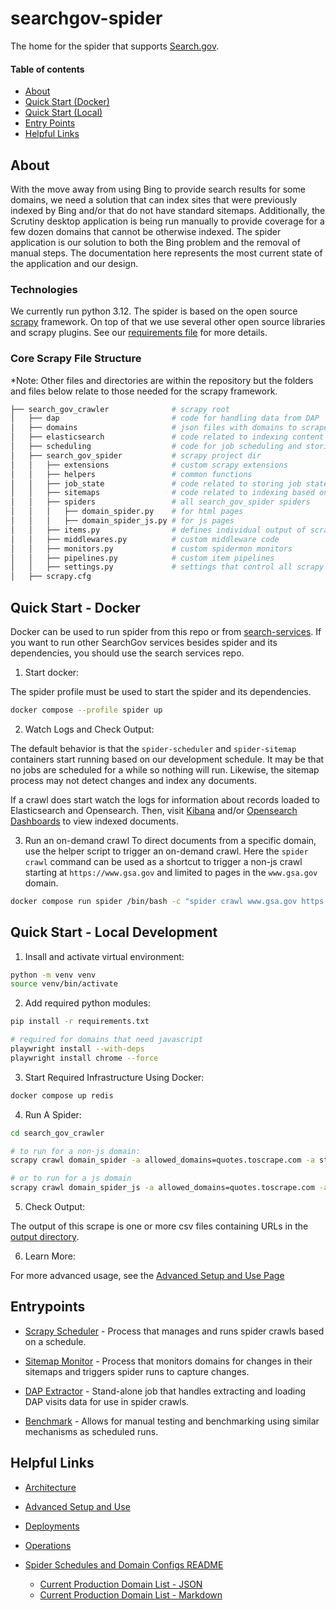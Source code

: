 # searchgov-spider
The home for the spider that supports [Search.gov](https://www.search.gov).

#### Table of contents
* [About](#about)
* [Quick Start (Docker)](#quick-start---docker)
* [Quick Start (Local)](#quick-start---local-development)
* [Entry Points](#entrypoints)
* [Helpful Links](#helpful-links)

## About
With the move away from using Bing to provide search results for some domains, we need a solution that can index sites that were previously indexed by Bing and/or that do not have standard sitemaps.  Additionally, the Scrutiny desktop application is being run manually to provide coverage for a few dozen domains that cannot be otherwise indexed.  The spider application is our solution to both the Bing problem and the removal of manual steps.  The documentation here represents the most current state of the application and our design.

### Technologies
We currently run python 3.12.  The spider is based on the open source [scrapy](https://scrapy.org/) framework.  On top of that we use several other open source libraries and scrapy plugins.  See our [requirements file](search_gov_crawler/requirements.txt) for more details.

### Core Scrapy File Structure
*Note: Other files and directories are within the repository but the folders and files below relate to those needed for the scrapy framework.

```bash
├── search_gov_crawler              # scrapy root
│   ├── dap                         # code for handling data from DAP
│   ├── domains                     # json files with domains to scrape
│   ├── elasticsearch               # code related to indexing content in elasticsearch
│   ├── scheduling                  # code for job scheduling and storing schedules in redis
│   ├── search_gov_spider           # scrapy project dir
│   │   ├── extensions              # custom scrapy extensions
│   │   ├── helpers                 # common functions
│   │   ├── job_state               # code related to storing job state in redis
│   │   ├── sitemaps                # code related to indexing based on sitemap data
│   │   ├── spiders                 # all search_gov_spider spiders
│   │   │   ├── domain_spider.py    # for html pages
│   │   │   ├── domain_spider_js.py # for js pages
│   │   ├── items.py                # defines individual output of scrapes
│   │   ├── middlewares.py          # custom middleware code
│   │   ├── monitors.py             # custom spidermon monitors
│   │   ├── pipelines.py            # custom item pipelines
│   │   ├── settings.py             # settings that control all scrapy jobs
│   ├── scrapy.cfg
```

## Quick Start - Docker
Docker can be used to run spider from this repo or from [search-services](https://www.github.com/GSA/search-services).  If you want to run other SearchGov services besides spider and its dependencies, you should use the search services repo.

1. Start docker:

The spider profile must be used to start the spider and its dependencies.
```bash
docker compose --profile spider up
```

2. Watch Logs and Check Output:

The default behavior is that the `spider-scheduler` and `spider-sitemap` containers start running based on our development schedule.  It may be that no jobs are scheduled for a while so nothing will run.  Likewise, the sitemap process may not detect changes and index any documents.

If a crawl does start watch the logs for information about records loaded to Elasticsearch and Opensearch.  Then, visit [Kibana](http://localhost:5601) and/or [Opensearch Dashboards](http://localhost:5602) to view indexed documents.

3. Run an on-demand crawl
To direct documents from a specific domain, use the helper script to trigger an on-demand crawl.  Here the `spider crawl` command can be used as a shortcut to trigger a non-js crawl starting at `https://www.gsa.gov` and limited to pages in the `www.gsa.gov` domain.

```bash
docker compose run spider /bin/bash -c "spider crawl www.gsa.gov https://www.gsa.gov"
```


## Quick Start - Local Development

1. Insall and activate virtual environment:
```bash
python -m venv venv
source venv/bin/activate
```

2. Add required python modules:
```bash
pip install -r requirements.txt

# required for domains that need javascript
playwright install --with-deps
playwright install chrome --force
```

3. Start Required Infrastructure Using Docker:
```bash
docker compose up redis
```

4. Run A Spider:
```bash
cd search_gov_crawler

# to run for a non-js domain:
scrapy crawl domain_spider -a allowed_domains=quotes.toscrape.com -a start_urls=https://quotes.toscrape.com -a output_target=csv

# or to run for a js domain
scrapy crawl domain_spider_js -a allowed_domains=quotes.toscrape.com -a start_urls=https://quotes.toscrape.com/js -a output_target=csv
```

5. Check Output:

The output of this scrape is one or more csv files containing URLs in the [output directory](search_gov_crawler/output).

6. Learn More:

For more advanced usage, see the [Advanced Setup and Use Page](docs/advanced_setup_and_use.md)

## Entrypoints
* [Scrapy Scheduler](search_gov_crawler/scrapy_scheduler.py) - Process that manages and runs spider crawls based on a schedule.

* [Sitemap Monitor](search_gov_crawler/run_sitemap_monitor.py) - Process that monitors domains for changes in their sitemaps and triggers spider runs to capture changes.

* [DAP Extractor](search_gov_crawler/dap_extractor.py) - Stand-alone job that handles extracting and loading DAP visits data for use in spider crawls.

* [Benchmark](search_gov_crawler/benchmark.py) - Allows for manual testing and benchmarking using similar mechanisms as scheduled runs.

## Helpful Links
* [Architecture](docs/architecture.md)

* [Advanced Setup and Use](docs/advanced_setup_and_use.md)

* [Deployments](docs/deployments.md)

* [Operations](docs/operations.md)

* [Spider Schedules and Domain Configs README](search_gov_crawler/domains/README.md)
  * [Current Production Domain List - JSON](search_gov_crawler/domains/crawl-sites-production.json)
  * [Current Production Domain List - Markdown](search_gov_crawler/domains/crawl-sites-production.md)
